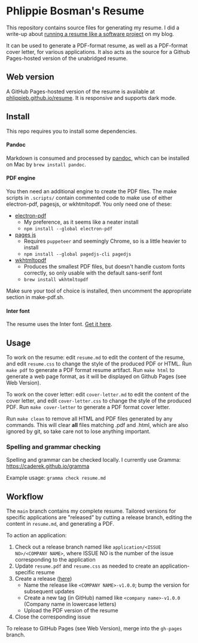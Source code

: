 # Phlippie Bosman's Resume

This repository contains source files for generating my resume. I did a write-up about [running a resume like a software project](https://phlippieb.bearblog.dev/the-resume-as-a-software-micro-project/) on my blog.

It can be used to generate a PDF-format resume, as well as a PDF-format cover letter, for various applications. It also acts as the source for a Github Pages-hosted version of the unabridged resume.

## Web version

A GitHub Pages-hosted version of the resume is available at [phlippieb.github.io/resume](https://phlippieb.github.io/resume). It is responsive and supports dark mode.

## Install

This repo requires you to install some dependencies.

#### Pandoc

Markdown is consumed and processed by [pandoc](https://pandoc.org/index.html), which can be installed on Mac by `brew install pandoc`.

#### PDF engine

You then need an additional engine to create the PDF files. The make scripts in `.scripts/` contain commented code to make use of either electron-pdf, pagesjs, or wkhtmltopdf. You only need one of these:

- [electron-pdf](https://github.com/fraserxu/electron-pdf)
  - My preference, as it seems like a neater install
  - `npm install --global electron-pdf`
- [pages js](https://pagedjs.org)
  - Requires `puppeteer` and seemingly Chrome, so is a little heavier to install
  - `npm install --global pagedjs-cli pagedjs`
- [wkhtmltopdf](https://github.com/wkhtmltopdf/wkhtmltopdf)
  - Produces the smallest PDF files, but doesn't handle custom fonts correctly, so only usable with the default sans-serif font
  - `brew install wkhtmltopdf`

Make sure your tool of choice is installed, then uncomment the appropriate section in make-pdf.sh.

#### Inter font

The resume uses the Inter font. [Get it here](https://rsms.me/inter/#).

## Usage

To work on the resume: edit `resume.md` to edit the content of the resume, and edit `resume.css` to change the style of the produced PDF or HTML. Run `make pdf` to generate a PDF format resume artifact. Run `make html` to generate a web page format, as it will be displayed on Github Pages (see Web Version).

To work on the cover letter: edit `cover-letter.md` to edit the content of the cover letter, and edit `cover-letter.css` to change the style of the produced PDF. Run `make cover-letter` to generate a PDF format cover letter.

Run `make clean` to remove all HTML and PDF files generated by any commands. This will clear **all** files matching .pdf and .html, which are also ignored by git, so take care not to lose anything important.

### Spelling and grammar checking

Spelling and grammar can be checked locally. I currently use Gramma: https://caderek.github.io/gramma

Example usage: `gramma check resume.md`

## Workflow

The `main` branch contains my complete resume. Tailored versions for specific applications are "released" by cutting a release branch, editing the content in `resume.md`, and generating a PDF.

To action an application:
1. Check out a release branch named like `application/<ISSUE NO>/<COMPANY NAME>`, where ISSUE NO is the number of the issue corresponding to the application
2. Update `resume.pdf` and `resume.css` as needed to create an application-specific resume
3. Create a release ([here](https://github.com/phlippieb/resume/releases))
   - Name the release like `<COMPANY NAME>-v1.0.0`; bump the version for subsequent updates
   - Create a new tag (in GitHub) named like `<company name>-v1.0.0` (Company name in lowercase letters)
   - Upload the PDF version of the resume
4. Close the corresponding issue

To release to GitHub Pages (see Web Version), merge into the `gh-pages` branch.

